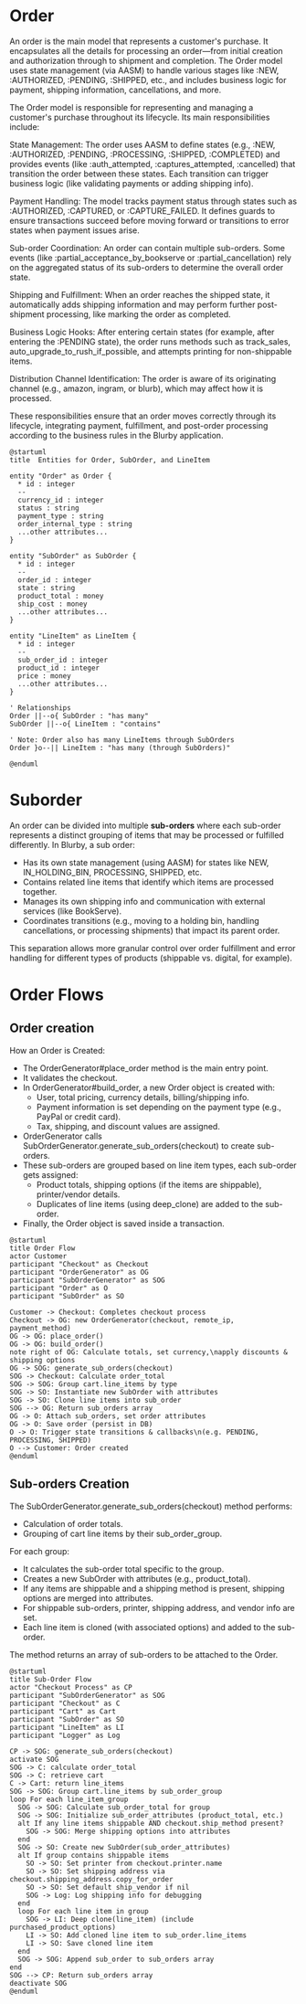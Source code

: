 Order
=====

An order is the main model that represents a customer's purchase. It encapsulates all the details for processing an order—from initial creation and authorization through to shipment and completion. The Order model uses state management (via AASM) to handle various stages like :NEW, :AUTHORIZED, :PENDING, :SHIPPED, etc., and includes business logic for payment, shipping information, cancellations, and more.

The Order model is responsible for representing and managing a customer's purchase throughout its lifecycle. Its main responsibilities include:

State Management:
The order uses AASM to define states (e.g., :NEW, :AUTHORIZED, :PENDING, :PROCESSING, :SHIPPED, :COMPLETED) and provides events (like :auth_attempted, :captures_attempted, :cancelled) that transition the order between these states. Each transition can trigger business logic (like validating payments or adding shipping info).

Payment Handling:
The model tracks payment status through states such as :AUTHORIZED, :CAPTURED, or :CAPTURE_FAILED. It defines guards to ensure transactions succeed before moving forward or transitions to error states when payment issues arise.

Sub-order Coordination:
An order can contain multiple sub-orders. Some events (like :partial_acceptance_by_bookserve or :partial_cancellation) rely on the aggregated status of its sub-orders to determine the overall order state.

Shipping and Fulfillment:
When an order reaches the shipped state, it automatically adds shipping information and may perform further post-shipment processing, like marking the order as completed.

Business Logic Hooks:
After entering certain states (for example, after entering the :PENDING state), the order runs methods such as track_sales, auto_upgrade_to_rush_if_possible, and attempts printing for non-shippable items.

Distribution Channel Identification:
The order is aware of its originating channel (e.g., amazon, ingram, or blurb), which may affect how it is processed.

These responsibilities ensure that an order moves correctly through its lifecycle, integrating payment, fulfillment, and post-order processing according to the business rules in the Blurby application.

```plantuml
@startuml
title  Entities for Order, SubOrder, and LineItem

entity "Order" as Order {
  * id : integer
  --
  currency_id : integer
  status : string
  payment_type : string
  order_internal_type : string
  ...other attributes...
}

entity "SubOrder" as SubOrder {
  * id : integer
  --
  order_id : integer
  state : string
  product_total : money
  ship_cost : money
  ...other attributes...
}

entity "LineItem" as LineItem {
  * id : integer
  --
  sub_order_id : integer
  product_id : integer
  price : money
  ...other attributes...
}

' Relationships
Order ||--o{ SubOrder : "has many"
SubOrder ||--o{ LineItem : "contains"

' Note: Order also has many LineItems through SubOrders
Order }o--|| LineItem : "has many (through SubOrders)"

@enduml
```

# Suborder
An order can be divided into multiple **sub-orders** where each sub-order represents a distinct grouping of items that may be processed or fulfilled differently. In Blurby, a sub order:
- Has its own state management (using AASM) for states like NEW, IN_HOLDING_BIN, PROCESSING, SHIPPED, etc.
- Contains related line items that identify which items are processed together.
- Manages its own shipping info and communication with external services (like BookServe).
- Coordinates transitions (e.g., moving to a holding bin, handling cancellations, or processing shipments) that impact its parent order.

This separation allows more granular control over order fulfillment and error handling for different types of products (shippable vs. digital, for example).

# Order Flows

## Order creation
How an Order is Created:

- The OrderGenerator#place_order method is the main entry point.
- It validates the checkout.
- In OrderGenerator#build_order, a new Order object is created with:
    * User, total pricing, currency details, billing/shipping info.
    * Payment information is set depending on the payment type (e.g., PayPal or credit card).
    * Tax, shipping, and discount values are assigned.
- OrderGenerator calls SubOrderGenerator.generate_sub_orders(checkout) to create sub-orders.
- These sub-orders are grouped based on line item types, each sub-order gets assigned:
    * Product totals, shipping options (if the items are shippable), printer/vendor details.
    * Duplicates of line items (using deep_clone) are added to the sub-order.
- Finally, the Order object is saved inside a transaction.

```plantuml
@startuml
title Order Flow
actor Customer
participant "Checkout" as Checkout
participant "OrderGenerator" as OG
participant "SubOrderGenerator" as SOG
participant "Order" as O
participant "SubOrder" as SO

Customer -> Checkout: Completes checkout process
Checkout -> OG: new OrderGenerator(checkout, remote_ip, payment_method)
OG -> OG: place_order()
OG -> OG: build_order()
note right of OG: Calculate totals, set currency,\napply discounts & shipping options
OG -> SOG: generate_sub_orders(checkout)
SOG -> Checkout: Calculate order_total
SOG -> SOG: Group cart.line_items by type
SOG -> SO: Instantiate new SubOrder with attributes
SOG -> SO: Clone line items into sub_order
SOG --> OG: Return sub_orders array
OG -> O: Attach sub_orders, set order attributes
OG -> O: Save order (persist in DB)
O -> O: Trigger state transitions & callbacks\n(e.g. PENDING, PROCESSING, SHIPPED)
O --> Customer: Order created
@enduml
```

## Sub-orders Creation
The SubOrderGenerator.generate_sub_orders(checkout) method performs:
- Calculation of order totals.
- Grouping of cart line items by their sub_order_group.

For each group:
- It calculates the sub-order total specific to the group.
- Creates a new SubOrder with attributes (e.g., product_total).
- If any items are shippable and a shipping method is present, shipping options are merged into attributes.
- For shippable sub-orders, printer, shipping address, and vendor info are set.
- Each line item is cloned (with associated options) and added to the sub-order.

The method returns an array of sub-orders to be attached to the Order.

```plantuml
@startuml
title Sub-Order Flow
actor "Checkout Process" as CP
participant "SubOrderGenerator" as SOG
participant "Checkout" as C
participant "Cart" as Cart
participant "SubOrder" as SO
participant "LineItem" as LI
participant "Logger" as Log

CP -> SOG: generate_sub_orders(checkout)
activate SOG
SOG -> C: calculate order_total
SOG -> C: retrieve cart
C -> Cart: return line_items
SOG -> SOG: Group cart.line_items by sub_order_group
loop For each line_item_group
  SOG -> SOG: Calculate sub_order_total for group
  SOG -> SOG: Initialize sub_order_attributes (product_total, etc.)
  alt If any line items shippable AND checkout.ship_method present?
    SOG -> SOG: Merge shipping options into attributes
  end
  SOG -> SO: Create new SubOrder(sub_order_attributes)
  alt If group contains shippable items
    SO -> SO: Set printer from checkout.printer.name
    SO -> SO: Set shipping address via checkout.shipping_address.copy_for_order
    SO -> SO: Set default ship_vendor if nil
    SOG -> Log: Log shipping info for debugging
  end
  loop For each line item in group
    SOG -> LI: Deep clone(line_item) (include purchased_product_options)
    LI -> SO: Add cloned line item to sub_order.line_items
    LI -> SO: Save cloned line item
  end
  SOG -> SOG: Append sub_order to sub_orders array
end
SOG --> CP: Return sub_orders array
deactivate SOG
@enduml
```